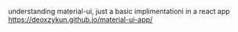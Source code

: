 understanding material-ui, just a basic implimentationi in a react app
https://deoxzykun.github.io/material-ui-app/
